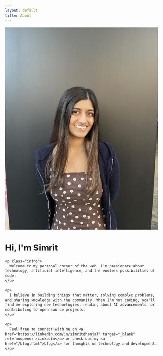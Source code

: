 ```yaml
---
layout: default
title: About
---
```


<div class="about-content">
  <div class="profile-picture">
    <img src="/assets/images/profile_photo.png" alt="Simrit Dhanjal" onerror="this.style.display='none'; this.nextElementSibling.style.display='flex';">
    <span style="display: none;">SD</span>
  </div>
  
  <div class="about-text">
    <h1>Hi, I'm Simrit</h1>
    
    <p class="intro">
      Welcome to my personal corner of the web. I'm passionate about technology, artificial intelligence, and the endless possibilities of code.
    </p>
    
    <p>
      I believe in building things that matter, solving complex problems, and sharing knowledge with the community. When I'm not coding, you'll find me exploring new technologies, reading about AI advancements, or contributing to open source projects.
    </p>
    
    <p>
      Feel free to connect with me on <a href="https://linkedin.com/in/simritdhanjal" target="_blank" rel="noopener">LinkedIn</a> or check out my <a href="/blog.html">blog</a> for thoughts on technology and development.
    </p>
  </div>
</div>